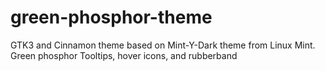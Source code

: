 # green-phosphor-theme
GTK3 and Cinnamon theme based on Mint-Y-Dark theme from Linux Mint. Green phosphor Tooltips, hover icons, and rubberband
